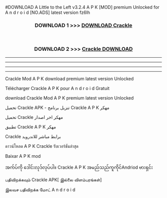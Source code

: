 #DOWNLOAD A Little to the Left v3.2.4 A P K [MOD] premium Unlocked for A n d r o i d [NO.ADS] latest version fz6lh 



<div align="center">

<h3>DOWNLOAD 1 >>> <a href="https://downloadmod1.web.app/?judul=Crackle ">DOWNLOAD Crackle </a></h3><br>

<h3>DOWNLOAD 2 >>> <a href="https://downloadmod1.web.app/?judul=Crackle ">Crackle  DOWNLOAD </a></h3>

</div>


----------------------------------------------------------

----------------------------------------------------------

----------------------------------------------------------

----------------------------------------------------------


Crackle  Mod A P K download premium latest version Unlocked

Télécharger Crackle  A P K pour A n d r o i d Gratuit

download Crackle  Mod A P K premium latest version Unlocked

تحميل Crackle  APK - تنزيل برنامج Crackle  A P K مهكر

تحميل Crackle  مهكر اخر اصدار

تطبيق Crackle  A P K مهكر

Crackle  برابط مباشر للاندرويد

ดาวน์โหลด A P K Crackle  รับเวอร์ชันล่าสุด

Baixar A P K mod

အက်ပ်ကို ဒေါင်းလုဒ်လုပ်ပါ။ Crackle  A P K အမည်သည်ကူကိုင်Andriod ဗားရှင်း

பதிவிறக்கவும் Crackle  APK[ இல்லை விளம்பரங்கள்] 
 
இலவச பதிவிறக்க மோட் A n d r o i d



